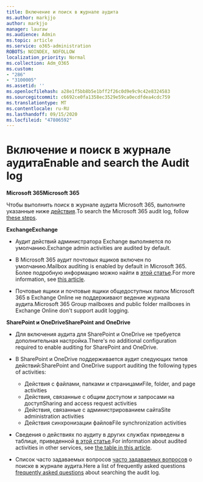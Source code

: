 ```yaml
---
title: Включение и поиск в журнале аудита
ms.author: markjjo
author: markjjo
manager: lauraw
ms.audience: Admin
ms.topic: article
ms.service: o365-administration
ROBOTS: NOINDEX, NOFOLLOW
localization_priority: Normal
ms.collection: Adm_O365
ms.custom:
- "286"
- "3100005"
ms.assetid: ''
ms.openlocfilehash: a28e1f5bb8b5e1bff2f26c0d9e9c9c42e8324583
ms.sourcegitcommit: c6692ce0fa1358ec3529e59ca0ecdfdea4cdc759
ms.translationtype: MT
ms.contentlocale: ru-RU
ms.lasthandoff: 09/15/2020
ms.locfileid: "47806592"
---
```

# <a name="enable-and-search-the-audit-log"></a><span data-ttu-id="1eb7f-102">Включение и поиск в журнале аудита</span><span class="sxs-lookup"><span data-stu-id="1eb7f-102">Enable and search the Audit log</span></span>

<span data-ttu-id="1eb7f-103">**Microsoft 365**</span><span class="sxs-lookup"><span data-stu-id="1eb7f-103">**Microsoft 365**</span></span>

<span data-ttu-id="1eb7f-104">Чтобы выполнить поиск в журнале аудита Microsoft 365, выполните указанные ниже [действия](https://docs.microsoft.com/microsoft-365/compliance/search-the-audit-log-in-security-and-compliance#search-the-audit-log).</span><span class="sxs-lookup"><span data-stu-id="1eb7f-104">To search the Microsoft 365 audit log, follow [these steps](https://docs.microsoft.com/microsoft-365/compliance/search-the-audit-log-in-security-and-compliance#search-the-audit-log).</span></span>

<span data-ttu-id="1eb7f-105">**Exchange**</span><span class="sxs-lookup"><span data-stu-id="1eb7f-105">**Exchange**</span></span>

- <span data-ttu-id="1eb7f-106">Аудит действий администратора Exchange выполняется по умолчанию.</span><span class="sxs-lookup"><span data-stu-id="1eb7f-106">Exchange admin activities are audited by default.</span></span>

- <span data-ttu-id="1eb7f-107">В Microsoft 365 аудит почтовых ящиков включен по умолчанию.</span><span class="sxs-lookup"><span data-stu-id="1eb7f-107">Mailbox auditing is enabled by default in Microsoft 365.</span></span> <span data-ttu-id="1eb7f-108">Более подробную информацию можно найти в  [этой статье](https://docs.microsoft.com/microsoft-365/compliance/enable-mailbox-auditing).</span><span class="sxs-lookup"><span data-stu-id="1eb7f-108">For more information, see  [this article](https://docs.microsoft.com/microsoft-365/compliance/enable-mailbox-auditing).</span></span>

- <span data-ttu-id="1eb7f-109">Почтовые ящики и почтовые ящики общедоступных папок Microsoft 365 в Exchange Online не поддерживают ведение журнала аудита.</span><span class="sxs-lookup"><span data-stu-id="1eb7f-109">Microsoft 365 Group mailboxes and public folder mailboxes in Exchange Online don't support audit logging.</span></span>

<span data-ttu-id="1eb7f-110">**SharePoint и OneDrive**</span><span class="sxs-lookup"><span data-stu-id="1eb7f-110">**SharePoint and OneDrive**</span></span>

- <span data-ttu-id="1eb7f-111">Для включения аудита для SharePoint и OneDrive не требуется дополнительная настройка.</span><span class="sxs-lookup"><span data-stu-id="1eb7f-111">There's no additional configuration required to enable auditing for SharePoint and OneDrive.</span></span>

- <span data-ttu-id="1eb7f-112">В SharePoint и OneDrive поддерживается аудит следующих типов действий:</span><span class="sxs-lookup"><span data-stu-id="1eb7f-112">SharePoint and OneDrive support auditing the following types of activities:</span></span>

    - <span data-ttu-id="1eb7f-113">Действия с файлами, папками и страницами</span><span class="sxs-lookup"><span data-stu-id="1eb7f-113">File, folder, and page activities</span></span>
    - <span data-ttu-id="1eb7f-114">Действия, связанные с общим доступом и запросами на доступ</span><span class="sxs-lookup"><span data-stu-id="1eb7f-114">Sharing and access request activities</span></span>
    - <span data-ttu-id="1eb7f-115">Действия, связанные с администрированием сайта</span><span class="sxs-lookup"><span data-stu-id="1eb7f-115">Site administration activities</span></span>
    - <span data-ttu-id="1eb7f-116">Действия синхронизации файлов</span><span class="sxs-lookup"><span data-stu-id="1eb7f-116">File synchronization activities</span></span>

- <span data-ttu-id="1eb7f-117">Сведения о действиях по аудиту в других службах приведены в таблице, приведенной  [в этой статье](https://docs.microsoft.com/microsoft-365/compliance/search-the-audit-log-in-security-and-compliance#audited-activities).</span><span class="sxs-lookup"><span data-stu-id="1eb7f-117">For information about audited activities in other services, see  [the table in this article](https://docs.microsoft.com/microsoft-365/compliance/search-the-audit-log-in-security-and-compliance#audited-activities).</span></span>

- <span data-ttu-id="1eb7f-118">Список часто задаваемых вопросов [часто задаваемых вопросов](https://docs.microsoft.com/microsoft-365/compliance/search-the-audit-log-in-security-and-compliance#frequently-asked-questions) о поиске в журнале аудита.</span><span class="sxs-lookup"><span data-stu-id="1eb7f-118">Here a list of frequently asked questions [frequently asked questions](https://docs.microsoft.com/microsoft-365/compliance/search-the-audit-log-in-security-and-compliance#frequently-asked-questions) about searching the audit log.</span></span>